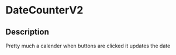 # DateCounterV2

## Description

Pretty much a calender when buttons are clicked it updates the date

